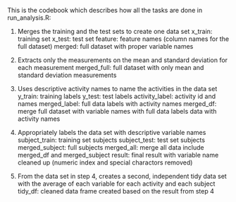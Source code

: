 This is the codebook which describes how all the tasks are done in run_analysis.R:
1. Merges the training and the test sets to create one data set
x_train: training set 
x_test: test set
feature: feature names (column names for the full dataset)
merged: full dataset with proper variable names

2. Extracts only the measurements on the mean and standard deviation for each measurement
merged_full: full dataset with only mean and standard deviation measurements

3. Uses descriptive activity names to name the activities in the data set
y_train: training labels
y_test: test labels
activity_label: activity id and names
merged_label: full data labels with activity names
merged_df: merge full dataset with variable names with full data labels data with activity names

4. Appropriately labels the data set with descriptive variable names
subject_train: training set subjects
subject_test: test set subjects
merged_subject: full subjects
merged_all: merge all data include merged_df and merged_subject 
result: final result with variable name cleaned up (numeric index and special charactors removed)

5. From the data set in step 4, creates a second, independent tidy data set with the average of each variable for each activity and each subject
tidy_df: cleaned data frame created based on the result from step 4